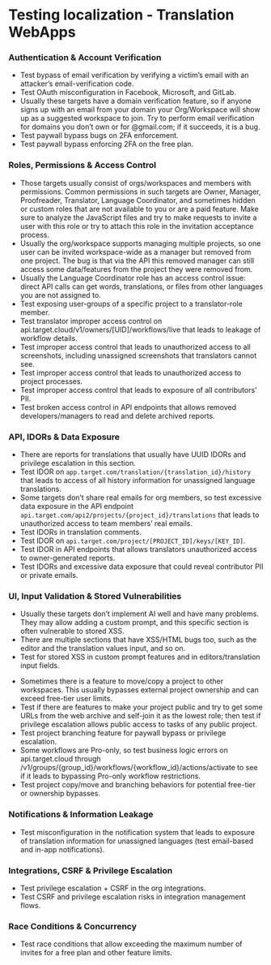 # Testing localization - Translation WebApps

### Authentication & Account Verification

* Test bypass of email verification by verifying a victim’s email with an attacker’s email-verification code.
* Test OAuth misconfiguration in Facebook, Microsoft, and GitLab.
* Usually these targets have a domain verification feature, so if anyone signs up with an email from your domain your Org/Workspace will show up as a suggested workspace to join. Try to perform email verification for domains you don’t own or for @gmail.com; if it succeeds, it is a bug.
* Test paywall bypass bugs on 2FA enforcement.
* Test paywall bypass enforcing 2FA on the free plan.

### Roles, Permissions & Access Control

* Those targets usually consist of orgs/workspaces and members with permissions. Common permissions in such targets are Owner, Manager, Proofreader, Translator, Language Coordinator, and sometimes hidden or custom roles that are not available to you or are a paid feature. Make sure to analyze the JavaScript files and try to make requests to invite a user with this role or try to attach this role in the invitation acceptance process.
* Usually the org/workspace supports managing multiple projects, so one user can be invited workspace-wide as a manager but removed from one project. The bug is that via the API this removed manager can still access some data/features from the project they were removed from.
* Usually the Language Coordinator role has an access control issue: direct API calls can get words, translations, or files from other languages you are not assigned to.
* Test exposing user-groups of a specific project to a translator-role member.
* Test translator improper access control on api.target.cloud/v1/owners/\[UID]/workflows/live that leads to leakage of workflow details.
* Test improper access control that leads to unauthorized access to all screenshots, including unassigned screenshots that translators cannot see.
* Test improper access control that leads to unauthorized access to project processes.
* Test improper access control that leads to exposure of all contributors’ PII.
* Test broken access control in API endpoints that allows removed developers/managers to read and delete archived reports.

### API, IDORs & Data Exposure

* There are reports for translations that usually have UUID IDORs and privilege escalation in this section.
* Test IDOR on `app.target.com/translation/{translation_id}/history` that leads to access of all history information for unassigned language translations.
* Some targets don’t share real emails for org members, so test excessive data exposure in the API endpoint `api.target.com/api2/projects/{project_id}/translations` that leads to unauthorized access to team members’ real emails.
* Test IDORs in translation comments.
* Test IDOR on `api.target.com/project/[PROJECT_ID]/keys/[KEY_ID]`.
* Test IDOR in API endpoints that allows translators unauthorized access to owner-generated reports.
* Test IDORs and excessive data exposure that could reveal contributor PII or private emails.

### UI, Input Validation & Stored Vulnerabilities

* Usually these targets don’t implement AI well and have many problems. They may allow adding a custom prompt, and this specific section is often vulnerable to stored XSS.
* There are multiple sections that have XSS/HTML bugs too, such as the editor and the translation values input, and so on.
* Test for stored XSS in custom prompt features and in editors/translation input fields.

- Sometimes there is a feature to move/copy a project to other workspaces. This usually bypasses external project ownership and can exceed free-tier user limits.
- Test if there are features to make your project public and try to get some URLs from the web archive and self-join it as the lowest role; then test if privilege escalation allows public access to tasks of any public project.
- Test project branching feature for paywall bypass or privilege escalation.
- Some workflows are Pro-only, so test business logic errors on api.target.cloud through /v1/groups/{group\_id}/workflows/{workflow\_id}/actions/activate to see if it leads to bypassing Pro-only workflow restrictions.
- Test project copy/move and branching behaviors for potential free-tier or ownership bypasses.

### Notifications & Information Leakage

* Test misconfiguration in the notification system that leads to exposure of translation information for unassigned languages (test email-based and in-app notifications).

### Integrations, CSRF & Privilege Escalation

* Test privilege escalation + CSRF in the org integrations.
* Test CSRF and privilege escalation risks in integration management flows.

### Race Conditions & Concurrency

* Test race conditions that allow exceeding the maximum number of invites for a free plan and other feature limits.

